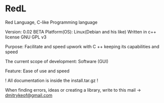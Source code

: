 # RedL
Red Language, C-like Programming language

Version: 0.02 BETA
Platform(OS): Linux(Debian and his like)
Written in c++
license GNU GPL v3






Purpose: Facilitate and speed upwork with C ++ keeping its capabilities and speed




The current scope of development: Software (GUI)




Feature: Ease of use and speed


! All documentation is inside the install.tar.gz !

When finding errors, ideas or creating a library, write to this mail -> dmitrykeof@gmail.com
